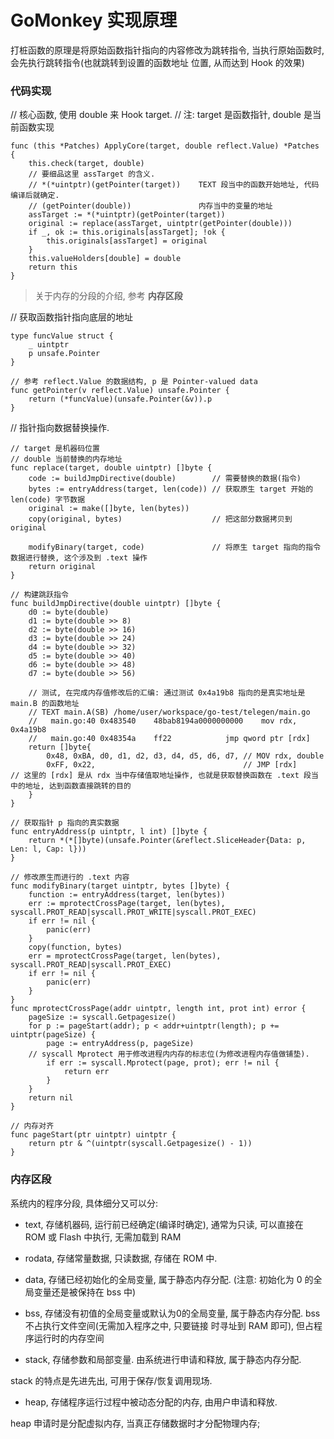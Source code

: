 # GoMonkey 实现原理

打桩函数的原理是将原始函数指针指向的内容修改为跳转指令, 当执行原始函数时, 会先执行跳转指令(也就跳转到设置的函数地址
位置, 从而达到 Hook 的效果)

### 代码实现

// 核心函数, 使用 double 来 Hook target.
// 注: target 是函数指针, double 是当前函数实现
```
func (this *Patches) ApplyCore(target, double reflect.Value) *Patches {
    this.check(target, double)
    // 要细品这里 assTarget 的含义.
    // *(*uintptr)(getPointer(target))    TEXT 段当中的函数开始地址, 代码编译后就确定.
    // (getPointer(double))               内存当中的变量的地址
    assTarget := *(*uintptr)(getPointer(target)) 
    original := replace(assTarget, uintptr(getPointer(double)))
    if _, ok := this.originals[assTarget]; !ok {
        this.originals[assTarget] = original
    }
    this.valueHolders[double] = double
    return this
}
```

> 关于内存的分段的介绍, 参考 **内存区段**


// 获取函数指针指向底层的地址

```
type funcValue struct {
    _ uintptr
    p unsafe.Pointer
}

// 参考 reflect.Value 的数据结构, p 是 Pointer-valued data
func getPointer(v reflect.Value) unsafe.Pointer {
    return (*funcValue)(unsafe.Pointer(&v)).p
}
```

// 指针指向数据替换操作.
```
// target 是机器码位置
// double 当前替换的内存地址
func replace(target, double uintptr) []byte {
    code := buildJmpDirective(double)        // 需要替换的数据(指令)
    bytes := entryAddress(target, len(code)) // 获取原生 target 开始的 len(code) 字节数据
    original := make([]byte, len(bytes))
    copy(original, bytes)                    // 把这部分数据拷贝到 original

    modifyBinary(target, code)               // 将原生 target 指向的指令数据进行替换, 这个涉及到 .text 操作
    return original
}

// 构建跳跃指令
func buildJmpDirective(double uintptr) []byte {
    d0 := byte(double)
    d1 := byte(double >> 8)
    d2 := byte(double >> 16)
    d3 := byte(double >> 24)
    d4 := byte(double >> 32)
    d5 := byte(double >> 40)
    d6 := byte(double >> 48)
    d7 := byte(double >> 56)

    // 测试, 在完成内存值修改后的汇编: 通过测试 0x4a19b8 指向的是真实地址是 main.B 的函数地址
    // TEXT main.A(SB) /home/user/workspace/go-test/telegen/main.go
    //	 main.go:40	0x483540	48bab8194a0000000000	mov rdx, 0x4a19b8
    //	 main.go:40	0x48354a	ff22			jmp qword ptr [rdx]
    return []byte{
        0x48, 0xBA, d0, d1, d2, d3, d4, d5, d6, d7, // MOV rdx, double
        0xFF, 0x22,                                 // JMP [rdx]         // 这里的 [rdx] 是从 rdx 当中存储值取地址操作, 也就是获取替换函数在 .text 段当中的地址, 达到函数直接跳转的目的
    }
}

// 获取指针 p 指向的真实数据
func entryAddress(p uintptr, l int) []byte {
    return *(*[]byte)(unsafe.Pointer(&reflect.SliceHeader{Data: p, Len: l, Cap: l}))
}

// 修改原生而进行的 .text 内容
func modifyBinary(target uintptr, bytes []byte) {
    function := entryAddress(target, len(bytes))
    err := mprotectCrossPage(target, len(bytes), syscall.PROT_READ|syscall.PROT_WRITE|syscall.PROT_EXEC)
    if err != nil {
        panic(err)
    }
    copy(function, bytes)
    err = mprotectCrossPage(target, len(bytes), syscall.PROT_READ|syscall.PROT_EXEC)
    if err != nil {
        panic(err)
    }
}
func mprotectCrossPage(addr uintptr, length int, prot int) error {
    pageSize := syscall.Getpagesize()
    for p := pageStart(addr); p < addr+uintptr(length); p += uintptr(pageSize) {
        page := entryAddress(p, pageSize)
	// syscall Mprotect 用于修改进程内内存的标志位(为修改进程内存值做铺垫). 
        if err := syscall.Mprotect(page, prot); err != nil {
            return err
        }
    }
    return nil
}

// 内存对齐
func pageStart(ptr uintptr) uintptr {
	return ptr & ^(uintptr(syscall.Getpagesize() - 1))
}
```

### 内存区段

系统内的程序分段, 具体细分又可以分:

- text, 存储机器码, 运行前已经确定(编译时确定), 通常为只读, 可以直接在 ROM 或 Flash 中执行, 无需加载到 RAM

- rodata, 存储常量数据, 只读数据, 存储在 ROM 中. 

- data, 存储已经初始化的全局变量, 属于静态内存分配. (注意: 初始化为 0 的全局变量还是被保持在 bss 中)

- bss, 存储没有初值的全局变量或默认为0的全局变量, 属于静态内存分配. bss 不占执行文件空间(无需加入程序之中, 只要链接
时寻址到 RAM 即可), 但占程序运行时的内存空间

- stack, 存储参数和局部变量. 由系统进行申请和释放, 属于静态内存分配. 

stack 的特点是先进先出, 可用于保存/恢复调用现场.

- heap, 存储程序运行过程中被动态分配的内存, 由用户申请和释放. 

heap 申请时是分配虚拟内存, 当真正存储数据时才分配物理内存;
